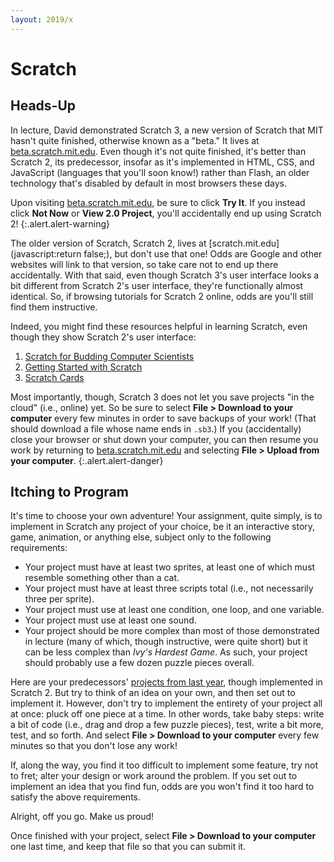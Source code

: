```yaml
---
layout: 2019/x
---
```


# Scratch

## Heads-Up

In lecture, David demonstrated Scratch 3, a new version of Scratch that MIT hasn't quite finished, otherwise known as a "beta." It lives at [beta.scratch.mit.edu](https://beta.scratch.mit.edu/). Even though it's not quite finished, it's better than Scratch 2, its predecessor, insofar as it's implemented in HTML, CSS, and JavaScript (languages that you'll soon know!) rather than Flash, an older technology that's disabled by default in most browsers these days.

Upon visiting [beta.scratch.mit.edu](https://beta.scratch.mit.edu/), be sure to click **Try It**. If you instead click **Not Now** or **View 2.0 Project**, you'll accidentally end up using Scratch 2!
{:.alert.alert-warning}

The older version of Scratch, Scratch 2, lives at [scratch.mit.edu](javascript:return false;), but don't use that one! Odds are Google and other websites will link to that version, so take care not to end up there accidentally. With that said, even though Scratch 3's user interface looks a bit different from Scratch 2's user interface, they're functionally almost identical. So, if browsing tutorials for Scratch 2 online, odds are you'll still find them instructive.

Indeed, you might find these resources helpful in learning Scratch, even though they show Scratch 2's user interface:

1. [Scratch for Budding Computer Scientists](https://cs.harvard.edu/malan/scratch/)
1. [Getting Started with Scratch](https://resources.scratch.mit.edu/www/guides/en/Getting-Started-Guide-Scratch2.pdf)
1. [Scratch Cards](https://scratch.mit.edu/info/cards/)

Most importantly, though, Scratch 3 does not let you save projects "in the cloud" (i.e., online) yet. So be sure to select **File > Download to your computer** every few minutes in order to save backups of your work! (That should download a file whose name ends in `.sb3`.) If you (accidentally) close your browser or shut down your computer, you can then resume you work by returning to [beta.scratch.mit.edu](https://beta.scratch.mit.edu/) and selecting **File > Upload from your computer**.
{:.alert.alert-danger}

## Itching to Program

It's time to choose your own adventure! Your assignment, quite simply, is to implement in Scratch any project of your choice, be it an interactive story, game, animation, or anything else, subject only to the following requirements:

* Your project must have at least two sprites, at least one of which must resemble something other than a cat.
* Your project must have at least three scripts total (i.e., not necessarily three per sprite).
* Your project must use at least one condition, one loop, and one variable.
* Your project must use at least one sound.
* Your project should be more complex than most of those demonstrated in lecture (many of which, though instructive, were quite short) but it can be less complex than *Ivy's Hardest Game*. As such, your project should probably use a few dozen puzzle pieces overall.

Here are your predecessors' [projects from last year](https://scratch.mit.edu/studios/4248580/), though implemented in Scratch 2. But try to think of an idea on your own, and then set out to implement it. However, don't try to implement the entirety of your project all at once: pluck off one piece at a time. In other words, take baby steps: write a bit of code (i.e., drag and drop a few puzzle pieces), test, write a bit more, test, and so forth. And select **File > Download to your computer** every few minutes so that you don't lose any work!

If, along the way, you find it too difficult to implement some feature, try not to fret; alter your design or work around the problem. If you set out to implement an idea that you find fun, odds are you won't find it too hard to satisfy the above requirements. 

Alright, off you go. Make us proud! 

Once finished with your project, select **File > Download to your computer** one last time, and keep that file so that you can submit it.

